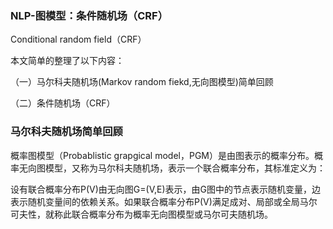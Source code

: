 ### NLP-图模型：条件随机场（CRF）

Conditional random field（CRF）

本文简单的整理了以下内容：

（一）马尔科夫随机场(Markov random fiekd,无向图模型)简单回顾

（二）条件随机场（CRF）



### 马尔科夫随机场简单回顾

概率图模型（Probablistic grapgical model，PGM）是由图表示的概率分布。概率无向图模型，又称为马尔科夫随机场，表示一个联合概率分布，其标准定义为：

设有联合概率分布P(V)由无向图G=(V,E)表示，由G图中的节点表示随机变量，边表示随机变量间的依赖关系。如果联合概率分布P(V)满足成对、局部或全局马尔可夫性，就称此联合概率分布为概率无向图模型或马尔可夫随机场。









